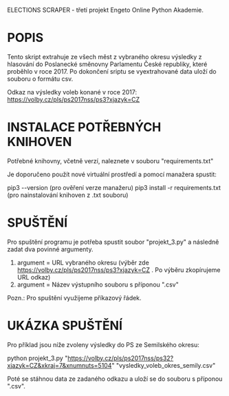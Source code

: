 ELECTIONS SCRAPER - třetí projekt Engeto Online Python Akademie.

# POPIS
Tento skript extrahuje ze všech měst z vybraného okresu výsledky z hlasování do Poslanecké směnovny Parlamentu České republiky, které proběhlo v roce 2017.
Po dokončení sriptu se vyextrahované data uloží do souboru o formátu csv.

Odkaz na výsledky voleb konané v roce 2017: https://volby.cz/pls/ps2017nss/ps3?xjazyk=CZ

# INSTALACE POTŘEBNÝCH KNIHOVEN
Potřebné knihovny, včetně verzí, naleznete v souboru "requirements.txt"

Je doporučeno použít nové virtuální prostředí a pomocí manažera spustit:

pip3 --version                    (pro ověření verze manažeru)
pip3 install -r requirements.txt  (pro nainstalování knihoven z .txt souboru)
	

# SPUŠTĚNÍ
Pro spuštění programu je potřeba spustit soubor "projekt_3.py" a následně zadat dva povinné argumenty. 
1. argument = URL vybraného okresu (výběr zde https://volby.cz/pls/ps2017nss/ps3?xjazyk=CZ . Po výběru zkopírujeme URL odkaz)
2. argument = Název výstupního souboru s příponou ".csv"

Pozn.: Pro spuštění využijeme příkazový řádek.

# UKÁZKA SPUŠTĚNÍ
Pro příklad jsou níže zvoleny výsledky do PS ze Semilského okresu:

python projekt_3.py "https://volby.cz/pls/ps2017nss/ps32?xjazyk=CZ&xkraj=7&xnumnuts=5104" "vysledky_voleb_okres_semily.csv"


Poté se stáhnou data ze zadaného odkazu a uloží se do souboru s příponou ".csv".

